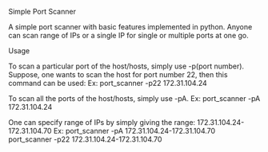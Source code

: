 Simple Port Scanner

A simple port scanner with basic features implemented in python. Anyone can scan range of IPs or a single IP for single or multiple ports at one go.

Usage

To scan a particular port of the host/hosts, simply use -p(port number). Suppose, one wants to scan the host for port number 22, then this command can be used:
Ex:
port_scanner -p22 172.31.104.24

To scan all the ports of the host/hosts, simply use -pA.
Ex:
port_scanner -pA 172.31.104.24

One can specify range of IPs by simply giving the range: 172.31.104.24-172.31.104.70
Ex:
port_scanner -pA 172.31.104.24-172.31.104.70
port_scanner -p22 172.31.104.24-172.31.104.70



 

